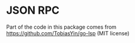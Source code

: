 # JSON RPC

Part of the code in this package comes from https://github.com/TobiasYin/go-lsp (MIT license)